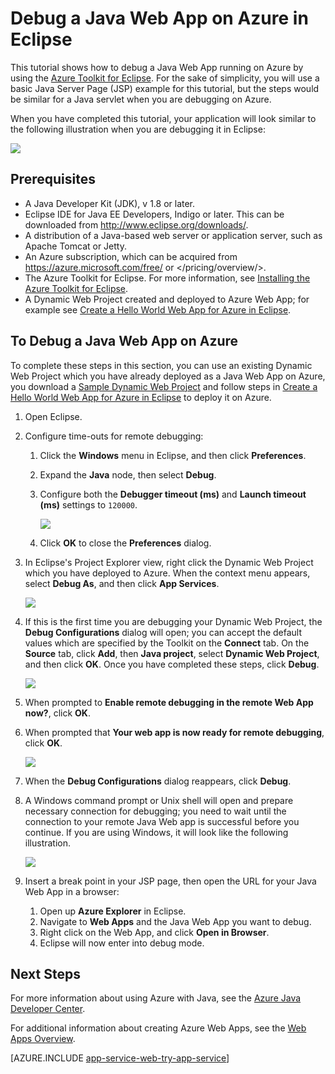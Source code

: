 <properties 
	pageTitle="Debug a Java Web App on Azure in Eclipse | Azure" 
	description="This tutorial shows you how to use the Azure Toolkit for Eclipse to debug a Java Web App running on Azure." 
	services="app-service\web" 
	documentationCenter="java" 
	authors="selvasingh" 
	manager="wpickett" 
	editor=""/>

<tags
	ms.service="app-service-web"
	ms.date="06/27/2016"
	wacn.date=""/>

# Debug a Java Web App on Azure in Eclipse

This tutorial shows how to debug a Java Web App running on Azure by using the [Azure Toolkit for Eclipse]. For the sake of simplicity, you will use a basic Java Server Page (JSP) example for this tutorial, but the steps would be similar for a Java servlet when you are debugging on Azure.

When you have completed this tutorial, your application will look similar to the following illustration when you are debugging it in Eclipse:

![][01]
 
## Prerequisites

* A Java Developer Kit (JDK), v 1.8 or later.
* Eclipse IDE for Java EE Developers, Indigo or later. This can be downloaded from <http://www.eclipse.org/downloads/>.
* A distribution of a Java-based web server or application server, such as Apache Tomcat or Jetty.
* An Azure subscription, which can be acquired from <https://azure.microsoft.com/free/> or </pricing/overview/>.
* The Azure Toolkit for Eclipse. For more information, see [Installing the Azure Toolkit for Eclipse].
* A Dynamic Web Project created and deployed to Azure Web App; for example see [Create a Hello World Web App for Azure in Eclipse].

## To Debug a Java Web App on Azure

To complete these steps in this section, you can use an existing Dynamic Web Project which you have already deployed as a Java Web App on Azure, you download a [Sample Dynamic Web Project] and follow steps in [Create a Hello World Web App for Azure in Eclipse] to deploy it on Azure. 

1. Open Eclipse.

1. Configure time-outs for remote debugging:

    1. Click the **Windows** menu in Eclipse, and then click **Preferences**.
    1. Expand the **Java** node, then select **Debug**.
    1. Configure both the **Debugger timeout (ms)** and **Launch timeout (ms)** settings to `120000`.

        ![][02]

    1. Click **OK** to close the **Preferences** dialog.

1. In  Eclipse's Project Explorer view, right click the Dynamic Web Project which you have deployed to Azure. When the context menu appears, select **Debug As**, and then click **App Services**.

    ![][03]

1. If this is the first time you are debugging your Dynamic Web Project, the **Debug Configurations** dialog will open; you can accept the default values which are specified by the Toolkit on the **Connect** tab. On the **Source** tab, click **Add**, then **Java project**, select **Dynamic Web Project**, and then click **OK**. Once you have completed these steps, click **Debug**.

    ![][04]

1. When prompted to **Enable remote debugging in the remote Web App now?**, click **OK**.

1. When prompted that **Your web app is now ready for remote debugging**, click **OK**.

    ![][05]

1. When the **Debug Configurations** dialog reappears, click **Debug**.

1. A Windows command prompt or Unix shell will open and prepare necessary connection for debugging; you need to wait until the connection to your remote Java Web app is successful before you continue. If you are using Windows, it will look like the following illustration.

    ![][06]

1. Insert a break point in your JSP page, then open the URL for your Java Web App in a browser:

    1. Open up **Azure Explorer** in Eclipse.
    1. Navigate to **Web Apps** and the Java Web App you want to debug.
    1. Right click on the Web App, and click **Open in Browser**.
    1. Eclipse will now enter into debug mode.

## Next Steps

For more information about using Azure with Java, see the [Azure Java Developer Center].

For additional information about creating Azure Web Apps, see the [Web Apps Overview].

[AZURE.INCLUDE [app-service-web-try-app-service](../includes/app-service-web-try-app-service.md)]

<!-- URL List -->

[Azure Web App]: /documentation/services/web-sites/
[Azure Toolkit for Eclipse]: /documentation/articles/azure-toolkit-for-eclipse/
[Installing the Azure Toolkit for Eclipse]: /documentation/articles/azure-toolkit-for-eclipse-installation/
[Create a Hello World Web App for Azure in Eclipse]: /documentation/articles/app-service-web-eclipse-create-hello-world-web-app/
[Sample Dynamic Web Project]: http://go.microsoft.com/fwlink/?LinkId=817337

[Azure Java Developer Center]: /develop/java/
[Web Apps Overview]: /home/features/web-site/

<!-- IMG List -->

[01]: ./media/app-service-web-debug-java-web-app-in-eclipse/01-debug-java-web-app-in-eclipse.png
[02]: ./media/app-service-web-debug-java-web-app-in-eclipse/02-configure-eclipse-remote-debug.png
[03]: ./media/app-service-web-debug-java-web-app-in-eclipse/03-debug-as.png
[04]: ./media/app-service-web-debug-java-web-app-in-eclipse/04-debug-configurations.png
[05]: ./media/app-service-web-debug-java-web-app-in-eclipse/05-ready-for-remote-debugging.png
[06]: ./media/app-service-web-debug-java-web-app-in-eclipse/06-windows-command-prompt-connection-successful-to-remote.png
